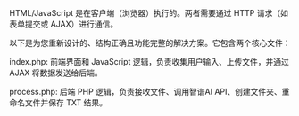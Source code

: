 HTML/JavaScript 是在客户端（浏览器）执行的。两者需要通过 HTTP 请求（如表单提交或 AJAX）进行通信。

以下是为您重新设计的、结构正确且功能完整的解决方案。它包含两个核心文件：

index.php: 前端界面和 JavaScript 逻辑，负责收集用户输入、上传文件，并通过 AJAX 将数据发送给后端。

process.php: 后端 PHP 逻辑，负责接收文件、调用智谱AI API、创建文件夹、重命名文件并保存 TXT 结果。